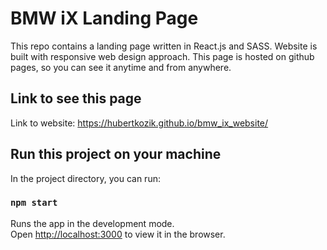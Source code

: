 # BMW iX Landing Page

This repo contains a landing page written in React.js and SASS. Website is built with responsive web design approach. This page is hosted on github pages, so you can see it anytime and from anywhere.

## Link to see this page

Link to website: https://hubertkozik.github.io/bmw_ix_website/

## Run this project on your machine

In the project directory, you can run:

### `npm start`

Runs the app in the development mode.\
Open [http://localhost:3000](http://localhost:3000) to view it in the browser.
